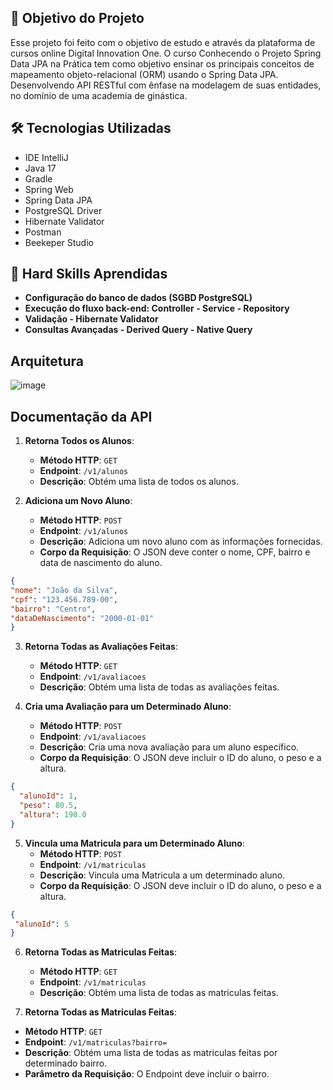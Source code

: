 ## 🎯 Objetivo do Projeto
Esse projeto foi feito com o objetivo de estudo e através da plataforma de cursos online Digital Innovation One. O curso Conhecendo o Projeto Spring Data JPA na Prática 
tem como objetivo ensinar os principais conceitos de mapeamento objeto-relacional (ORM) usando o Spring Data JPA. Desenvolvendo API RESTful com ênfase na modelagem de suas entidades, no domínio de uma academia de ginástica.

## 🛠 Tecnologias Utilizadas

- IDE IntelliJ
- Java 17
- Gradle
- Spring Web
- Spring Data JPA 
- PostgreSQL Driver
- Hibernate Validator
- Postman
- Beekeper Studio

## 🚦 Hard Skills Aprendidas

- **Configuração do banco de dados (SGBD PostgreSQL)**
- **Execução do fluxo back-end: Controller - Service - Repository**
- **Validação - Hibernate Validator**
- **Consultas Avançadas - Derived Query - Native Query**


## Arquitetura
![image](https://github.com/user-attachments/assets/05320218-5c23-4319-b522-5918c6d342ef)

## Documentação da API


1. **Retorna Todos os Alunos**: 
   - **Método HTTP**: `GET`
   - **Endpoint**: `/v1/alunos`
   - **Descrição**: Obtém uma lista de todos os alunos.

2. **Adiciona um Novo Aluno**:
   - **Método HTTP**: `POST`
   - **Endpoint**: `/v1/alunos`
   - **Descrição**: Adiciona um novo aluno com as informações fornecidas.
   - **Corpo da Requisição**: O JSON deve conter o nome, CPF, bairro e data de nascimento do aluno.

  ```json
{
  "nome": "João da Silva",
  "cpf": "123.456.789-00",
  "bairro": "Centro",
  "dataDeNascimento": "2000-01-01"
}
```


3. **Retorna Todas as Avaliações Feitas**:
   - **Método HTTP**: `GET`
   - **Endpoint**: `/v1/avaliacoes`
   - **Descrição**: Obtém uma lista de todas as avaliações feitas.

4. **Cria uma Avaliação para um Determinado Aluno**:
   - **Método HTTP**: `POST`
   - **Endpoint**: `/v1/avaliacoes`
   - **Descrição**: Cria uma nova avaliação para um aluno específico.
   - **Corpo da Requisição**: O JSON deve incluir o ID do aluno, o peso e a altura.
     
```json
{
  "alunoId": 1,
  "peso": 80.5,
  "altura": 190.0
}
```

5. **Vincula uma Matricula para um Determinado Aluno**:
   - **Método HTTP**: `POST`
   - **Endpoint**: `/v1/matriculas`
   - **Descrição**: Vincula uma Matricula a um determinado aluno.
   - **Corpo da Requisição**: O JSON deve incluir o ID do aluno, o peso e a altura.
 ```json
{
  "alunoId": 5
}
```

6. **Retorna Todas as Matriculas Feitas**:
   - **Método HTTP**: `GET`
   - **Endpoint**: `/v1/matriculas`
   - **Descrição**: Obtém uma lista de todas as matriculas feitas.

  6. **Retorna Todas as Matriculas Feitas**:
   - **Método HTTP**: `GET`
   - **Endpoint**: `/v1/matriculas?bairro=`
   - **Descrição**: Obtém uma lista de todas as matriculas feitas por determinado bairro.
   - **Parâmetro da Requisição**: O Endpoint deve incluir o bairro.
